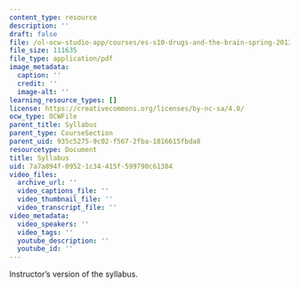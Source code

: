 ```yaml
---
content_type: resource
description: ''
draft: false
file: /ol-ocw-studio-app/courses/es-s10-drugs-and-the-brain-spring-2013/7a7a894f09521c34415f599790c61384_MITES_S10S13_Syllabus.pdf
file_size: 111635
file_type: application/pdf
image_metadata:
  caption: ''
  credit: ''
  image-alt: ''
learning_resource_types: []
license: https://creativecommons.org/licenses/by-nc-sa/4.0/
ocw_type: OCWFile
parent_title: Syllabus
parent_type: CourseSection
parent_uid: 935c5275-9c02-f567-2fba-1816615fbda8
resourcetype: Document
title: Syllabus
uid: 7a7a894f-0952-1c34-415f-599790c61384
video_files:
  archive_url: ''
  video_captions_file: ''
  video_thumbnail_file: ''
  video_transcript_file: ''
video_metadata:
  video_speakers: ''
  video_tags: ''
  youtube_description: ''
  youtube_id: ''
---
```

Instructor’s version of the syllabus.